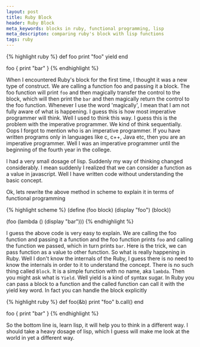 ```yaml
---
layout: post
title: Ruby Block
header: Ruby Block
meta_keywords: blocks in ruby, functional programming, lisp
meta_descripton: comparing ruby's block with lisp functions
tags: ruby
---
```


{% highlight ruby %}
def foo
  print "foo"
  yield
end

foo { print "bar" }
{% endhighlight %}

When I encountered Ruby's block for the first time, I thought it was a
new type of construct. We are calling a function foo and passing it a
block. The foo function will print `foo` and then magically transfer
the control to the block, which will then print the `bar` and then
magically return the control to the foo function. Whenever I use the
word 'magically', I mean that I am not fully aware of what is
happening. I guess this is how most imperative programmer will
think. Well I used to think this way. I guess this is the problem with
the imperative programmer. We kind of think sequentially. Oops I
forgot to mention who is an imperative programmer. If you have written
programs only in languages like c, c++, Java etc, then you are an
imperative programmer. Well I was an imperative programmer until the
beginning of the fourth year in the college.

I had a very small dosage of lisp. Suddenly my way of thinking changed
considerably. I mean suddenly I realized that we can consider a
function as a value in javascript. Well I have written code without
understanding the basic concept.

Ok, lets rewrite the above method in scheme to explain it in terms of
functional programming

{% highlight scheme %}
(define (foo block)
  (display "foo")
  (block))

(foo (lambda ()
       (display "bar")))
{% endhighlight %}


I guess the above code is very easy to explain. We are calling the foo
function and passing it a function and the foo function prints `foo`
and calling the function we passed, which in turn prints `bar`. Here
is the trick, we can pass function as a value to other function. So
what is really happening in Ruby. Well I don't know the internals of
the Ruby, I guess there is no need to know the internals in order to
it to understand the concept. There is no such thing called
`Block`. It is a simple function with no name, aka `lambda`. Then you
might ask what is `Yield`. Well yield is a kind of syntax sugar. In
Ruby you can pass a block to a function and the called function can
call it with the yield key word. In fact you can handle the block
explicitly

{% highlight ruby %}
def foo(&b)
  print "foo"
  b.call()
end

foo { print "bar" }
{% endhighlight %}


So the bottom line is, learn lisp, it will help you to think in a
different way. I should take a heavy dosage of lisp, which I guess
will make me look at the world in yet a different way.
